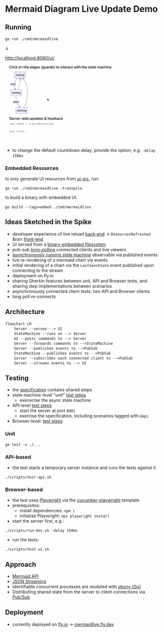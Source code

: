 # Mermaid Diagram Live Update Demo

## Running

```bash
go run ./cmd/mermaidlive
```

&darr;

[http://localhost:8080/ui/](http://localhost:8080/ui/)

![screencast](./docs/img/live_state.gif)

- to change the default countdown delay, provide the option, e.g. `-delay 150ms`

### Embedded Resources

to only generate UI resources from [ui-src](./ui-src), run:

```shell
go run ./cmd/mermaidlive -transpile
```

to build a binary with embedded UI:

```shell
go build --tags=embed ./cmd/mermaidlive
```

## Ideas Sketched in the Spike

- developer experience of live reload [back-end](./watch.go) &rarr; `ResourcesRefreshed` &rarr [front-end](./ui-src/index.ts)
- UI served from a [binary-embedded filesystem](./resources.go)
- pub-sub [long-polling](https://ably.com/topic/long-polling) connected clients and live viewers
- [asynchronously running state machine](./async_fsm.go) observable via published events
- live re-rendering of a mermaid chart via events
- initial rendering of a chart via the `LastSeenState` event published upon connecting to the stream
- deployment on fly.io
- sharing Gherkin features between unit, API and Browser tests, and sharing step implementations between scenarios
- asynchronously connected client tests: two API and Browser clients
- long poll re-connects

## Architecture

```mermaid
flowchart LR
    Server --serves---> UI
    StateMachine --runs on --> Server
    UI --posts commands to --> Server
    Server --forwards commands to -->StateMachine
    Server --publishes events to -->PubSub
    StateMachine --publishes events to -->PubSub
    Server --subscribes each connected client to -->PubSub
    Server --streams events to --> UI
```

## Testing

- the [specification](./features/) contains shared steps
- state machine-level "unit" [test steps](./unit_steps_test.go)
  - exececise the async state machine
- API-level [test steps](./api_steps_test.go)
  - start the server at port `8081`
  - exercise the specification, including scenarios tagged with `@api`
- Browser-level: [test steps](./src/steps/ui.steps.ts)

### Unit

```shell
go test -v ./...
```

### API-based

- the test starts a temporary server instance and runs the tests against it

```shell
./scripts/test-api.sh
```

### Browser-based

- the test uses [Playwright](https://playwright.dev/) via the [cucumber-playwright](https://github.com/Tallyb/cucumber-playwright) template
- prerequisites:
  - install dependencies: `npm i`
  - initialize Playwright: `npx playwright install`
- start the server first, e.g.:

```shell
./scripts/run-dev.sh -delay 150ms
```

- run the tests:

```shell
./scripts/test-ui.sh
```

## Approach

- [Mermaid API](https://mermaid.js.org/config/setup/modules/mermaidAPI.html)
- [JSON Streaming](https://en.wikipedia.org/wiki/JSON_streaming)
- Identifiable concurrent processes are modeled with [phony (Go)](https://github.com/Arceliar/phony)
- Distributing shared state from the server to client connections via [Pub/Sub](https://github.com/cskr/pubsub)

## Deployment

- currently deployed on [fly.io](https://fly.io/) &rarr; [mermaidlive.fly.dev](https://mermaidlive.fly.dev/)

